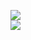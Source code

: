 [![](https://img.shields.io/badge/Made%20With-Github%20Spray-lightgrey.svg?style=for-the-badge&logo=github)](https://github.com/Annihil/github-spray#4115)  
[![](https://i.imgur.com/2DrTn0Z.gif)](https://github.com/Annihil/github-spray)